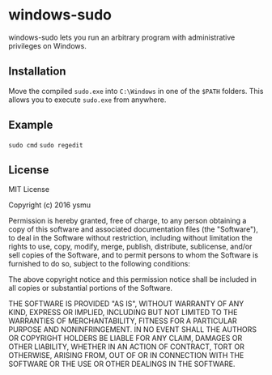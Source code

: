 # windows-sudo
windows-sudo lets you run an arbitrary program with administrative privileges on Windows.

## Installation
Move the compiled ```sudo.exe``` into ```C:\Windows``` in one of the ```$PATH``` folders.
This allows you to execute ```sudo.exe``` from anywhere.

## Example
```sudo cmd```
```sudo regedit```

## License
MIT License

Copyright (c) 2016 ysmu

Permission is hereby granted, free of charge, to any person obtaining a copy
of this software and associated documentation files (the "Software"), to deal
in the Software without restriction, including without limitation the rights
to use, copy, modify, merge, publish, distribute, sublicense, and/or sell
copies of the Software, and to permit persons to whom the Software is
furnished to do so, subject to the following conditions:

The above copyright notice and this permission notice shall be included in all
copies or substantial portions of the Software.

THE SOFTWARE IS PROVIDED "AS IS", WITHOUT WARRANTY OF ANY KIND, EXPRESS OR
IMPLIED, INCLUDING BUT NOT LIMITED TO THE WARRANTIES OF MERCHANTABILITY,
FITNESS FOR A PARTICULAR PURPOSE AND NONINFRINGEMENT. IN NO EVENT SHALL THE
AUTHORS OR COPYRIGHT HOLDERS BE LIABLE FOR ANY CLAIM, DAMAGES OR OTHER
LIABILITY, WHETHER IN AN ACTION OF CONTRACT, TORT OR OTHERWISE, ARISING FROM,
OUT OF OR IN CONNECTION WITH THE SOFTWARE OR THE USE OR OTHER DEALINGS IN THE
SOFTWARE.